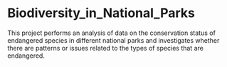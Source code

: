 # Biodiversity_in_National_Parks
 This project performs an analysis of data on the conservation status of endangered species in different national parks and investigates whether there are patterns or issues related to the types of species that are endangered.
